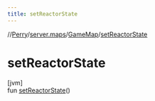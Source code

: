 ```yaml
---
title: setReactorState
---
```

//[Perry](../../../index.html)/[server.maps](../index.html)/[GameMap](index.html)/[setReactorState](set-reactor-state.html)



# setReactorState



[jvm]\
fun [setReactorState](set-reactor-state.html)()




